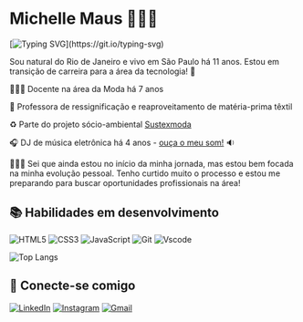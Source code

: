 # Michelle Maus 🏳️‍⚧️🌱


[![Typing SVG](https://readme-typing-svg.demolab.com?font=Fira+Code&pause=1000&color=E16EF7&random=false&width=435&lines=Ol%C3%A1!+Bem-vinde+ao+meu+GitHub!)](https://git.io/typing-svg)

Sou natural do Rio de Janeiro e vivo em São Paulo há 11 anos. Estou em transição de carreira para a área da tecnologia! 🚀

👩🏻‍🎓 Docente na área da Moda há 7 anos 

👗 Professora de ressignificação e reaproveitamento de matéria-prima têxtil

♻️ Parte do projeto sócio-ambiental [Sustexmoda](https://www.sustexmoda.org)

🎧 DJ de música eletrônica há 4 anos - [ouça o meu som!](https://soundcloud.com/transvegana) 🔉

👩🏻‍💻 Sei que ainda estou no início da minha jornada, mas estou bem focada na minha evolução pessoal. Tenho curtido muito o processo e estou me preparando para buscar oportunidades profissionais na área!

## 📚 Habilidades em desenvolvimento

![HTML5](https://img.shields.io/badge/HTML5-E34F26?style=for-the-badge&logo=html5&logoColor=white) ![CSS3](https://img.shields.io/badge/CSS3-1572B6?style=for-the-badge&logo=css3&logoColor=white) ![JavaScript](https://img.shields.io/badge/JavaScript-F7DF1E?style=for-the-badge&logo=javascript&logoColor=black) ![Git](https://img.shields.io/badge/GIT-E44C30?style=for-the-badge&logo=git&logoColor=white) ![Vscode](https://img.shields.io/badge/Vscode-007ACC?style=for-the-badge&logo=visual-studio-code&logoColor=white)

![Top Langs](https://github-readme-stats-git-masterrstaa-rickstaa.vercel.app/api/top-langs/?username=michellemaus&bg_color=000&border_color=30A3DC&title_color=E94D5F&text_color=FFF)

## 📲 Conecte-se comigo

[![LinkedIn](https://img.shields.io/badge/LinkedIn-0077B5?style=for-the-badge&logo=linkedin&logoColor=white)](https://www.linkedin.com/in/michelle-maus/) [![Instagram](https://img.shields.io/badge/-Instagram-%23E4405F?style=for-the-badge&logo=instagram&logoColor=white)](https://www.instagram.com/transvegana/) [![Gmail](https://img.shields.io/badge/Gmail-333333?style=for-the-badge&logo=gmail&logoColor=red)](mailto:michellemaus.mi@gmail.com)
